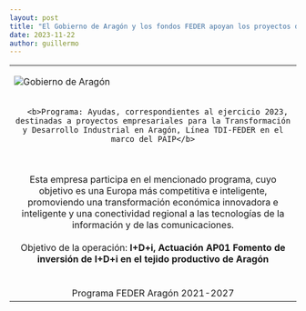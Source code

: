 ```yaml
---
layout: post
title: "El Gobierno de Aragón y los fondos FEDER apoyan los proyectos de Frogtek también en 2023"
date: 2023-11-22
author: guillermo
---
```

<table>
  <tr>
    <td width="100%"><p><img class="aligncenter size-full wp-image-2233" src="{{ site.baseurl }}/assets/posts/CabeceraFEDER2023.png" alt="Gobierno de Aragón" /></p></td>
  </tr>
  <tr>
    <td colspan=1 style="text-align: center">

      <b>Programa: Ayudas, correspondientes al ejercicio 2023, destinadas a proyectos empresariales para la Transformación y Desarrollo Industrial en Aragón, Línea TDI-FEDER en el marco del PAIP</b>
<br>
<br>
Esta empresa participa en el mencionado programa, cuyo objetivo es una Europa más competitiva e inteligente, promoviendo una transformación económica innovadora e inteligente y una conectividad regional a las tecnologías de la información y de las comunicaciones.
<br>
<br>
      Objetivo de la operación: <b>I+D+i, Actuación AP01 Fomento de inversión de I+D+i en el tejido productivo de Aragón</b>
<br>
<br>
<br>
Programa FEDER Aragón 2021-2027
<br>
     </td> 
  </tr>
</table>


